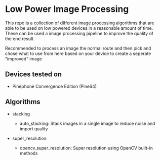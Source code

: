 # Low Power Image Processing

This repo is a collection of different image processing algorithms that are
able to be used on low powered devices in a reasonable amount of time. These can be used a image processing pipeline to improve the quality of the end result.

Recommended to process an image the normal route and then pick and chose what to use from here based on your device to create a seperate "improved" image

## Devices tested on

-   Pinephone Convergence Edition (Pine64)

## Algorithms

-   stacking
    -   auto_stacking: Stack images in a single image to reduce noise and import quality

-   super_resolution
    -   opencv_super_resolution: Super resolution using OpenCV built-in methods
